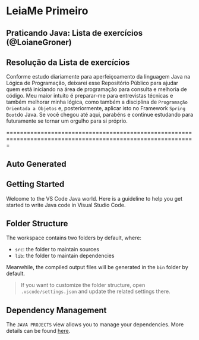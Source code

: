 # LeiaMe Primeiro
## Praticando Java: Lista de exercícios (@LoianeGroner)
## Resolução da Lista de exercícios
Conforme estudo diariamente para aperfeiçoamento da linguagem Java na Lógica de Programação, deixarei esse Repositório Público para ajudar quem está iniciando na área de programação para consulta e melhoria de código.
Meu maior intuito é preparar-me para entrevistas técnicas e também melhorar minha lógica, como também a disciplina de `Programação Orientada a Objetos` e, posteriormente, aplicar isto no Framework `Spring Boot`do Java.
Se você chegou até aqui, parabéns e continue estudando para futuramente se tornar um orgulho para si próprio.

=============================================================================================================
## Auto Generated
## Getting Started

Welcome to the VS Code Java world. Here is a guideline to help you get started to write Java code in Visual Studio Code.

## Folder Structure

The workspace contains two folders by default, where:

- `src`: the folder to maintain sources
- `lib`: the folder to maintain dependencies

Meanwhile, the compiled output files will be generated in the `bin` folder by default.

> If you want to customize the folder structure, open `.vscode/settings.json` and update the related settings there.

## Dependency Management

The `JAVA PROJECTS` view allows you to manage your dependencies. More details can be found [here](https://github.com/microsoft/vscode-java-dependency#manage-dependencies).
